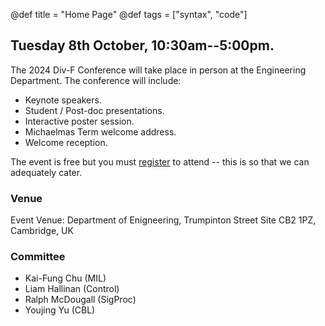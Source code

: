 @def title = "Home Page"
@def tags = ["syntax", "code"]

## Tuesday 8th October, 10:30am--5:00pm.

The 2024 Div-F Conference will take place in person at the Engineering Department. The conference will include:

* Keynote speakers.
* Student / Post-doc presentations.
* Interactive poster session.
* Michaelmas Term welcome address.
* Welcome reception.

The event is free but you must [register](https://forms.office.com/e/4brznNMhk6) to attend -- this is so that we can adequately cater. 

### Venue

Event Venue:
Department of Enigneering,
Trumpinton Street Site
CB2 1PZ, Cambridge, UK

### Committee

* Kai-Fung Chu (MIL)
* Liam Hallinan (Control)
* Ralph McDougall (SigProc)
* Youjing Yu (CBL)

